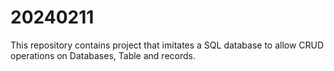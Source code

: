 # 20240211
This repository contains project that imitates a SQL database to allow CRUD operations on Databases, Table and records.
